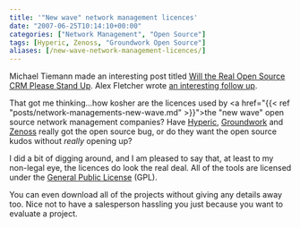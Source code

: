 ```yaml
---
title: '"New wave" network management licences'
date: "2007-06-25T10:14:10+00:00"
categories: ["Network Management", "Open Source"]
tags: [Hyperic, Zenoss, "Groundwork Open Source"]
aliases: [/new-wave-network-management-licences/]
---
```


Michael Tiemann made an interesting post titled <a href="http://www.opensource.org/node/163">Will the Real Open Source CRM Please Stand Up</a>. Alex Fletcher wrote <a href="http://alexfletcher.typepad.com/all_bets_off/2007/06/thoughts-on-osi.html">an interesting follow up</a>.

That got me thinking...how kosher are the licences used by <a href="{{< ref "posts/network-managements-new-wave.md" >}}">the "new wave" open source network management companies</a>? Have <a href="http://www.hyperic.com/">Hyperic</a>, <a href="http://www.groundworkopensource.com/">Groundwork</a> and <a href="http://www.zenoss.com/">Zenoss</a> really got the open source bug, or do they want the open source kudos without <em>really</em> opening up?

I did a bit of digging around, and I am pleased to say that, at least to my non-legal eye, the licences do look the real deal. All of the tools are licensed under the <a href="http://www.gnu.org/licenses/licenses.html#GPL">General Public License</a> (GPL).

You can even download all of the projects without giving any details away too. Nice not to have a salesperson hassling you just because you want to evaluate a project.
